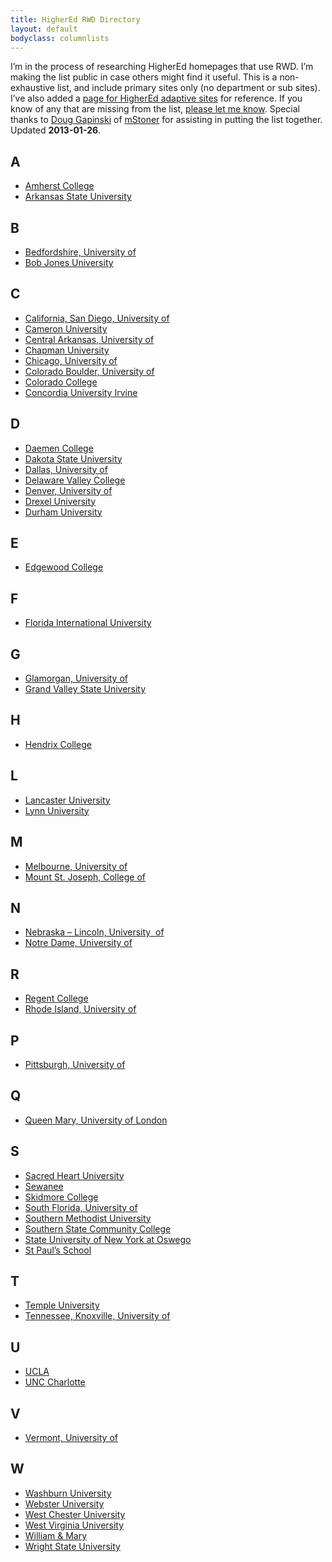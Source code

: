 ```yaml
---
title: HigherEd RWD Directory
layout: default
bodyclass: columnlists
---
```

I’m in the process of researching HigherEd homepages that use RWD. I’m making the list public in case others might find it useful. This is a non-exhaustive list, and include primary sites only (no department or sub sites). I’ve also added a [page for HigherEd adaptive sites][1] for reference. If you know of any that are missing from the list, [please let me know][2]. Special thanks to [Doug Gapinski][3] of [mStoner][4] for assisting in putting the list together. Updated **2013-01-26**.

## A

* <a href="http://amherst.edu/">Amherst College</a>
* <a href="http://www.astate.edu/">Arkansas State University</a>

## B

* <a href="http://www.beds.ac.uk/">Bedfordshire, University of</a>
* <a href="http://bju.edu">Bob Jones University</a>

## C

* <a href="http://www.ucsd.edu/">California, San Diego, University of</a>
* [Cameron University](http://www.cameron.edu/)
* <a href="http://uca.edu">Central Arkansas, University of</a>
* <a href="http://www.chapman.edu/">Chapman University</a>
* <a href="http://uchicago.edu">Chicago, University of</a>
* <a href="http://colorado.edu">Colorado Boulder, University of</a>
* <a href="http://coloradocollege.edu">Colorado College</a>
* <a href="http://www.cui.edu/">Concordia University Irvine</a>

## D

* <a href="http://daemen.edu">Daemen College</a>
* <a href="http://www.dsu.edu/">Dakota State University</a>
* <a href="http://udallas.edu">Dallas, University of</a>
* <a href="http://www.delval.edu/">Delaware Valley College</a>
* <a href="http://du.edu">Denver, University of</a>
* <a href="http://www.drexel.edu/">Drexel University</a>
* <a href="http://www.dur.ac.uk">Durham University</a>

## E

* <a href="http://edgewood.edu">Edgewood College</a>

## F

* <a href="http://fiu.edu">Florida International University</a>

## G

* <a href="http://www.glam.ac.uk/">Glamorgan, University of</a>
* <a href="http://gvsu.edu">Grand Valley State University</a>

## H

* <a href="http://www.hendrix.edu">Hendrix College</a>

## L

* <a href="http://www.lancs.ac.uk/">Lancaster University</a>
* <a href="http://www.lynn.edu/">Lynn University</a>

## M

* <a href="http://www.unimelb.edu.au/">Melbourne, University of</a>
* <a href="http://msj.edu">Mount St. Joseph, College of</a>

## N

* <a href="http://unl.edu">Nebraska – Lincoln, University  of</a>
* <a href="http://nd.edu/">Notre Dame, University of</a>

## R

* <a href="http://www.regent-college.edu/">Regent College</a>
* <a href="http://uri.edu">Rhode Island, University of</a>

## P

* <a href="http://pitt.edu/">Pittsburgh, University of</a>

## Q

* <a href="http://www.qmul.ac.uk">Queen Mary, University of London</a>

## S

* <a href="http://www.sacredheart.edu/">Sacred Heart University</a>
* <a href="http://www.sewanee.edu/">Sewanee</a>
* <a href="http://skidmore.edu">Skidmore College</a>
* <a href="http://www.usf.edu/">South Florida, University of</a>
* <a href="http://smu.edu">Southern Methodist University </a>
* <a href="http://sscc.edu/">Southern State Community College</a>
* <a href="http://oswego.edu">State University of New York at Oswego</a>
* <a href="http://www.stpaulsschool.org.uk/">St Paul’s School</a>

## T

* [Temple University](http://www.temple.edu/)
* <a href="http://www.utk.edu/">Tennessee, Knoxville, University of</a>

## U

* <a href="http://ucla.edu/">UCLA</a>
* <a href="http://uncc.edu">UNC Charlotte</a>

## V

* [Vermont, University of](http://www.uvm.edu/)

## W

* <a href="http://washburn.edu/">Washburn University</a>
* <a href="http://webster.edu">Webster University</a>
* <a href="http://wcupa.edu/">West Chester University</a>
* <a href="http://wvu.edu">West Virginia University</a>
* <a href="http://www.wm.edu/">William & Mary</a>
* <a href="http://www.wright.edu/">Wright State University</a>

 [1]: /highered-adaptive-directory/
 [2]: /contact/
 [3]: http://twitter.com/thedougco
 [4]: http://www.mstoner.com/